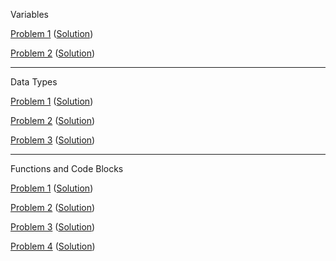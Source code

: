 Variables

[Problem 1](https://play.rust-lang.org/?version=stable&mode=debug&edition=2021&gist=a69f6b46ce7c8bddaebb4c9bd6c39fb0) ([Solution](https://play.rust-lang.org/?version=stable&mode=debug&edition=2021&gist=88427bc62c03bc5f3b1a9fa2a354924a))

[Problem 2](https://play.rust-lang.org/?version=stable&mode=debug&edition=2021&gist=08b106265dcaad4d34fdfffc967576b4) ([Solution](https://play.rust-lang.org/?version=stable&mode=debug&edition=2021&gist=30c82beff3b6b98de6d781a3d366267c))

---------------------------------------------------------------------------------------------------------------------

Data Types

[Problem 1](https://play.rust-lang.org/?version=stable&mode=debug&edition=2021&gist=af2824beee6f9b9336522ac83e444925) ([Solution](https://play.rust-lang.org/?version=stable&mode=debug&edition=2021&gist=6f7cd875df9adffd7e57ff123fde422f))

[Problem 2](https://play.rust-lang.org/?version=stable&mode=debug&edition=2021&gist=d7b1196473df3b65758cbd9e8917601d) ([Solution](https://play.rust-lang.org/?version=stable&mode=debug&edition=2021&gist=79350172b7c7e8756655089e4295f8f3))

[Problem 3](https://play.rust-lang.org/?version=stable&mode=debug&edition=2021&gist=942d03dfe669b16649fce8ccf15072ed) ([Solution](https://play.rust-lang.org/?version=stable&mode=debug&edition=2021&gist=545c14917534577f0e7c3aa27ff13ab7))

---------------------------------------------------------------------------------------------------------------------

Functions and Code Blocks

[Problem 1](https://play.rust-lang.org/?version=stable&mode=debug&edition=2021&gist=d554f66d2e8998af4d1c615db8d046d0) ([Solution](https://play.rust-lang.org/?version=stable&mode=debug&edition=2021&gist=24d96fc2ecd1533cfcce58b7fa241249))

[Problem 2](https://play.rust-lang.org/?version=stable&mode=debug&edition=2021&gist=be7314810304730aa4506cc85c7a8443) ([Solution](https://play.rust-lang.org/?version=stable&mode=debug&edition=2021&gist=ebcf6d84f153f445fa93d7208600acf0))

[Problem 3](https://play.rust-lang.org/?version=stable&mode=debug&edition=2021&gist=b8ec487d45d4a5ee7a056457f24edfa8) ([Solution](https://play.rust-lang.org/?version=stable&mode=debug&edition=2021&gist=3006b8c96100dd0ceeaa678da75189cf))

[Problem 4](https://play.rust-lang.org/?version=stable&mode=debug&edition=2021&gist=73aedbb506a81833d8d10b234b14657c) ([Solution](https://play.rust-lang.org/?version=stable&mode=debug&edition=2021&gist=ab371c75ccf813698f7e9ec9bcf58d01))
